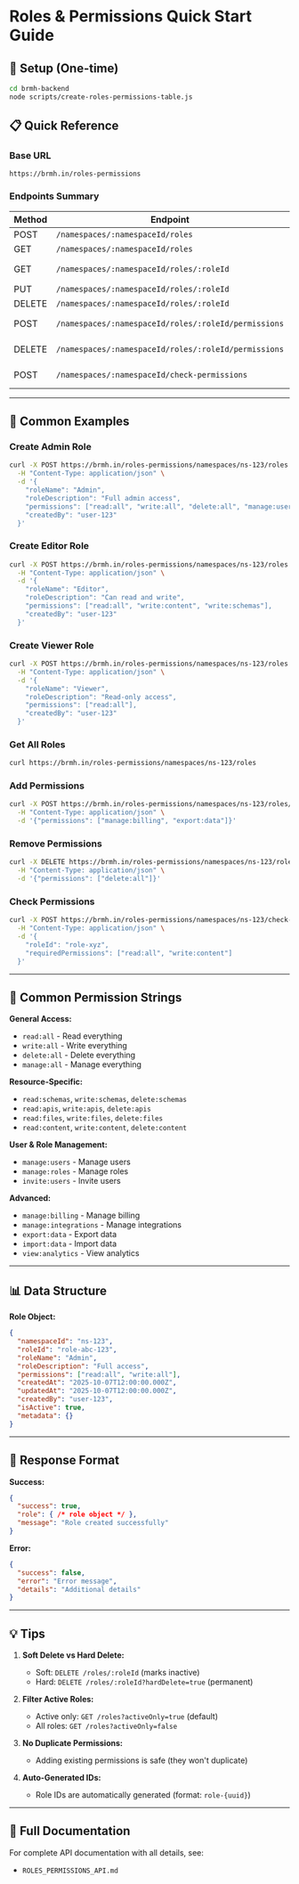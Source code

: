 # Roles & Permissions Quick Start Guide

## 🚀 Setup (One-time)

```bash
cd brmh-backend
node scripts/create-roles-permissions-table.js
```

## 📋 Quick Reference

### Base URL
```
https://brmh.in/roles-permissions
```

### Endpoints Summary

| Method | Endpoint | Description |
|--------|----------|-------------|
| POST | `/namespaces/:namespaceId/roles` | Create role |
| GET | `/namespaces/:namespaceId/roles` | Get all roles |
| GET | `/namespaces/:namespaceId/roles/:roleId` | Get specific role |
| PUT | `/namespaces/:namespaceId/roles/:roleId` | Update role |
| DELETE | `/namespaces/:namespaceId/roles/:roleId` | Delete role |
| POST | `/namespaces/:namespaceId/roles/:roleId/permissions` | Add permissions |
| DELETE | `/namespaces/:namespaceId/roles/:roleId/permissions` | Remove permissions |
| POST | `/namespaces/:namespaceId/check-permissions` | Check permissions |

---

## 📝 Common Examples

### Create Admin Role
```bash
curl -X POST https://brmh.in/roles-permissions/namespaces/ns-123/roles \
  -H "Content-Type: application/json" \
  -d '{
    "roleName": "Admin",
    "roleDescription": "Full admin access",
    "permissions": ["read:all", "write:all", "delete:all", "manage:users"],
    "createdBy": "user-123"
  }'
```

### Create Editor Role
```bash
curl -X POST https://brmh.in/roles-permissions/namespaces/ns-123/roles \
  -H "Content-Type: application/json" \
  -d '{
    "roleName": "Editor",
    "roleDescription": "Can read and write",
    "permissions": ["read:all", "write:content", "write:schemas"],
    "createdBy": "user-123"
  }'
```

### Create Viewer Role
```bash
curl -X POST https://brmh.in/roles-permissions/namespaces/ns-123/roles \
  -H "Content-Type: application/json" \
  -d '{
    "roleName": "Viewer",
    "roleDescription": "Read-only access",
    "permissions": ["read:all"],
    "createdBy": "user-123"
  }'
```

### Get All Roles
```bash
curl https://brmh.in/roles-permissions/namespaces/ns-123/roles
```

### Add Permissions
```bash
curl -X POST https://brmh.in/roles-permissions/namespaces/ns-123/roles/role-xyz/permissions \
  -H "Content-Type: application/json" \
  -d '{"permissions": ["manage:billing", "export:data"]}'
```

### Remove Permissions
```bash
curl -X DELETE https://brmh.in/roles-permissions/namespaces/ns-123/roles/role-xyz/permissions \
  -H "Content-Type: application/json" \
  -d '{"permissions": ["delete:all"]}'
```

### Check Permissions
```bash
curl -X POST https://brmh.in/roles-permissions/namespaces/ns-123/check-permissions \
  -H "Content-Type: application/json" \
  -d '{
    "roleId": "role-xyz",
    "requiredPermissions": ["read:all", "write:content"]
  }'
```

---

## 🔑 Common Permission Strings

**General Access:**
- `read:all` - Read everything
- `write:all` - Write everything
- `delete:all` - Delete everything
- `manage:all` - Manage everything

**Resource-Specific:**
- `read:schemas`, `write:schemas`, `delete:schemas`
- `read:apis`, `write:apis`, `delete:apis`
- `read:files`, `write:files`, `delete:files`
- `read:content`, `write:content`, `delete:content`

**User & Role Management:**
- `manage:users` - Manage users
- `manage:roles` - Manage roles
- `invite:users` - Invite users

**Advanced:**
- `manage:billing` - Manage billing
- `manage:integrations` - Manage integrations
- `export:data` - Export data
- `import:data` - Import data
- `view:analytics` - View analytics

---

## 📊 Data Structure

**Role Object:**
```json
{
  "namespaceId": "ns-123",
  "roleId": "role-abc-123",
  "roleName": "Admin",
  "roleDescription": "Full access",
  "permissions": ["read:all", "write:all"],
  "createdAt": "2025-10-07T12:00:00.000Z",
  "updatedAt": "2025-10-07T12:00:00.000Z",
  "createdBy": "user-123",
  "isActive": true,
  "metadata": {}
}
```

---

## 🎯 Response Format

**Success:**
```json
{
  "success": true,
  "role": { /* role object */ },
  "message": "Role created successfully"
}
```

**Error:**
```json
{
  "success": false,
  "error": "Error message",
  "details": "Additional details"
}
```

---

## 💡 Tips

1. **Soft Delete vs Hard Delete:**
   - Soft: `DELETE /roles/:roleId` (marks inactive)
   - Hard: `DELETE /roles/:roleId?hardDelete=true` (permanent)

2. **Filter Active Roles:**
   - Active only: `GET /roles?activeOnly=true` (default)
   - All roles: `GET /roles?activeOnly=false`

3. **No Duplicate Permissions:**
   - Adding existing permissions is safe (they won't duplicate)

4. **Auto-Generated IDs:**
   - Role IDs are automatically generated (format: `role-{uuid}`)

---

## 📖 Full Documentation

For complete API documentation with all details, see:
- `ROLES_PERMISSIONS_API.md`

